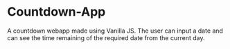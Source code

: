 # Countdown-App
A countdown webapp made using Vanilla JS.
The user can input a date and can see the time remaining of the required date from the current day.
